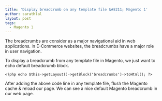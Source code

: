 ```yaml
---
title: 'Display breadcrumb on any template file &#8211; Magento 1'
author: sarathlal
layout: post
tags:
  - Magento 1
---
```

The breadcrumbs are consider as a major navigational aid in web applications. In E-Commerce websites, the breadcrumbs have a major role in user navigation.

To display a breadcrumb from any template file in Magento, we just want to echo default breadcrumb block.

	<?php echo $this->getLayout()->getBlock('breadcrumbs')->toHtml(); ?>

After adding the above code line in any template file, flush the Magento cache & reload our page. We can see a nice default Magento breadcrumb in our web page.
